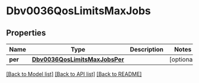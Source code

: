 # Dbv0036QosLimitsMaxJobs

## Properties
Name | Type | Description | Notes
------------ | ------------- | ------------- | -------------
**per** | [**Dbv0036QosLimitsMaxJobsPer**](Dbv0036QosLimitsMaxJobsPer.md) |  | [optional] 

[[Back to Model list]](../README.md#documentation-for-models) [[Back to API list]](../README.md#documentation-for-api-endpoints) [[Back to README]](../README.md)


